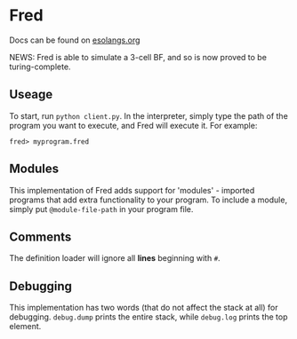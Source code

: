 # Fred

Docs can be found on [esolangs.org](https://esolangs.org/wiki/Fred)

NEWS:
Fred is able to simulate a 3-cell BF, and so is now proved to be turing-complete.

## Useage
To start, run `python client.py`. In the interpreter, simply type the path of the program you want to execute, and Fred will execute it. For example:
```
fred> myprogram.fred
```

## Modules
This implementation of Fred adds support for 'modules' - imported programs that add extra functionality to your program. To include a module, simply put `@module-file-path` in your program file.

## Comments
The definition loader will ignore all **lines** beginning with `#`.

## Debugging
This implementation has two words (that do not affect the stack at all) for debugging. `debug.dump` prints the entire stack, while `debug.log` prints the top element.